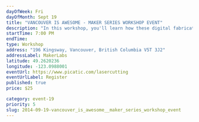 ```yaml
---
dayOfWeek: Fri
dayOfMonth: Sept 19
title: "VANCOUVER IS AWESOME - MAKER SERIES WORKSHOP EVENT"
description: "In this workshop, you'll learn how these digital fabrication tools work together to make almost anything. Specifically, we'll be using the tools to create a collaborative geometric sculpture inspired by George Hart.  Workshop participants will also get a tour of MakerLabs and a personalized laser cut memento."
startTime: 7:00 PM
endTime: 
type: Workshop
address: "196 Kingsway, Vancouver, British Columbia V5T 3J2"
addressLabel: MakerLabs
latitude: 49.2620236
longitude: -123.0988001
eventUrl: https://www.picatic.com/lasercutting
eventUrlLabel: Register
published: true
price: $25

category: event-19
priority: 5
slug: 2014-09-19-vancouver_is_awesome__maker_series_workshop_event
---
```

